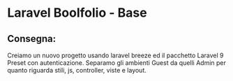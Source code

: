 # **Laravel Boolfolio - Base**

## **Consegna:**

Creiamo un nuovo progetto usando laravel breeze ed il pacchetto Laravel 9 Preset con autenticazione.
Separamo gli ambienti Guest da quelli Admin per quanto riguarda stili, js, controller, viste e layout.
